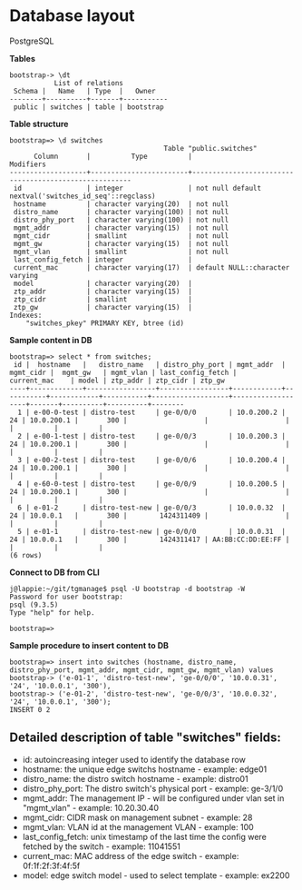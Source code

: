 # Database layout

PostgreSQL

**Tables**
```
bootstrap-> \dt
           List of relations
 Schema |   Name   | Type  |   Owner   
--------+----------+-------+-----------
 public | switches | table | bootstrap
```


**Table structure**
```
bootstrap=> \d switches
                                      Table "public.switches"
      Column       |          Type          |                       Modifiers                       
-------------------+------------------------+-------------------------------------------------------
 id                | integer                | not null default nextval('switches_id_seq'::regclass)
 hostname          | character varying(20)  | not null
 distro_name       | character varying(100) | not null
 distro_phy_port   | character varying(100) | not null
 mgmt_addr         | character varying(15)  | not null
 mgmt_cidr         | smallint               | not null
 mgmt_gw           | character varying(15)  | not null
 mgmt_vlan         | smallint               | not null
 last_config_fetch | integer                | 
 current_mac       | character varying(17)  | default NULL::character varying
 model             | character varying(20)  | 
 ztp_addr          | character varying(15)  | 
 ztp_cidr          | smallint               | 
 ztp_gw            | character varying(15)  | 
Indexes:
    "switches_pkey" PRIMARY KEY, btree (id)
```


**Sample content in DB**
```
bootstrap=> select * from switches;
 id |  hostname   |   distro_name   | distro_phy_port | mgmt_addr  | mgmt_cidr |  mgmt_gw   | mgmt_vlan | last_config_fetch |    current_mac    | model | ztp_addr | ztp_cidr | ztp_gw 
----+-------------+-----------------+-----------------+------------+-----------+------------+-----------+-------------------+-------------------+-------+----------+----------+--------
  1 | e-00-0-test | distro-test     | ge-0/0/0        | 10.0.200.2 |        24 | 10.0.200.1 |       300 |                   |                   |       |          |          | 
  2 | e-00-1-test | distro-test     | ge-0/0/3        | 10.0.200.3 |        24 | 10.0.200.1 |       300 |                   |                   |       |          |          | 
  3 | e-00-2-test | distro-test     | ge-0/0/6        | 10.0.200.4 |        24 | 10.0.200.1 |       300 |                   |                   |       |          |          | 
  4 | e-60-0-test | distro-test     | ge-0/0/9        | 10.0.200.5 |        24 | 10.0.200.1 |       300 |                   |                   |       |          |          | 
  6 | e-01-2      | distro-test-new | ge-0/0/3        | 10.0.0.32  |        24 | 10.0.0.1   |       300 |        1424311409 |                   |       |          |          | 
  5 | e-01-1      | distro-test-new | ge-0/0/0        | 10.0.0.31  |        24 | 10.0.0.1   |       300 |        1424311417 | AA:BB:CC:DD:EE:FF |       |          |          | 
(6 rows)
```


**Connect to DB from CLI**
```
j@lappie:~/git/tgmanage$ psql -U bootstrap -d bootstrap -W
Password for user bootstrap: 
psql (9.3.5)
Type "help" for help.

bootstrap=> 
```


**Sample procedure to insert content to DB**
```
bootstrap=> insert into switches (hostname, distro_name, distro_phy_port, mgmt_addr, mgmt_cidr, mgmt_gw, mgmt_vlan) values 
bootstrap-> ('e-01-1', 'distro-test-new', 'ge-0/0/0', '10.0.0.31', '24', '10.0.0.1', '300'),
bootstrap-> ('e-01-2', 'distro-test-new', 'ge-0/0/3', '10.0.0.32', '24', '10.0.0.1', '300');
INSERT 0 2
```



## Detailed description of table "switches" fields:
* id: autoincreasing integer used to identify the database row
* hostname: the unique edge switchs hostname - example: edge01
* distro_name: the distro switch hostname - example: distro01
* distro_phy_port: The distro switch's physical port - example: ge-3/1/0
* mgmt_addr: The management IP - will be configured under vlan set in "mgmt_vlan" - example: 10.20.30.40
* mgmt_cidr: CIDR mask on management subnet - example: 28
* mgmt_vlan: VLAN id at the management VLAN - example: 100
* last_config_fetch: unix timestamp of the last time the config were fetched by the switch - example: 11041551
* current_mac: MAC address of the edge switch - example: 0f:1f:2f:3f:4f:5f
* model: edge switch model - used to select template - example: ex2200

